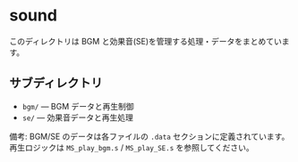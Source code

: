 # sound

このディレクトリは BGM と効果音(SE)を管理する処理・データをまとめています。

## サブディレクトリ

- `bgm/` — BGM データと再生制御
- `se/` — 効果音データと再生処理

備考: BGM/SE のデータは各ファイルの `.data` セクションに定義されています。再生ロジックは `MS_play_bgm.s` / `MS_play_SE.s` を参照してください。
